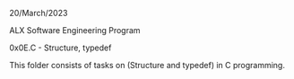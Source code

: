 20/March/2023

ALX Software Engineering Program

0x0E.C - Structure, typedef

This folder consists of tasks on (Structure and typedef) in C programming.
